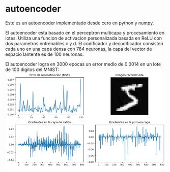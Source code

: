 # autoencoder
Este es un autoencoder implementado desde cero en python y numpy.

El autoencoder esta basado en el perceptron multicapa y procesamiento en lotes. Utiliza una funcion de activacion personalizada basada en ReLU con dos parametros entrenables c y d. El codificador y decodificador consisten cada uno en una capa densa con 784 neuronas, la capa del vector de espacio lantente es de 100 neuronas.

El autoencoder logra en 3000 epocas un error medio de 0.0014 en un lote de 100 digitos del MNIST:
![](https://github.com/nomatib/autoencoder/blob/main/results.png)
